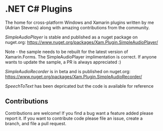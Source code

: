 # .NET C# Plugins

The home for cross-platform Windows and Xamarin plugins written by me (Adrian Stevens) along with amazing contributions from the community. 

*SimpleAudioPlayer* is stable and published as a nuget package on nuget.org: https://www.nuget.org/packages/Xam.Plugin.SimpleAudioPlayer/

Note - the sample needs to be rebuilt for the latest version of Xamarin.Forms. The SimpleAudioPlayer implimentation is correct. If anyone wants to update the sample, a PR is always appreciated :)

*SimpleAudioRecorder* is in beta and is published on nuget.org: https://www.nuget.org/packages/Xam.Plugin.SimpleAudioRecorder/

*SpeechToText* has been depricated but the code is available for reference



## Contributions
Contributions are welcome! If you find a bug want a feature added please report it.
If you want to contribute code please file an issue, create a branch, and file a pull request.
